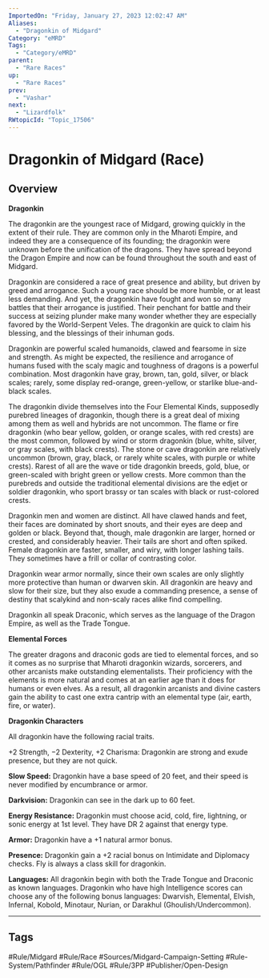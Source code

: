 ```yaml
---
ImportedOn: "Friday, January 27, 2023 12:02:47 AM"
Aliases:
  - "Dragonkin of Midgard"
Category: "eMRD"
Tags:
  - "Category/eMRD"
parent:
  - "Rare Races"
up:
  - "Rare Races"
prev:
  - "Vashar"
next:
  - "Lizardfolk"
RWtopicId: "Topic_17506"
---
```

# Dragonkin of Midgard (Race)
## Overview
**Dragonkin**

The dragonkin are the youngest race of Midgard, growing quickly in the extent of their rule. They are common only in the Mharoti Empire, and indeed they are a consequence of its founding; the dragonkin were unknown before the unification of the dragons. They have spread beyond the Dragon Empire and now can be found throughout the south and east of Midgard.

Dragonkin are considered a race of great presence and ability, but driven by greed and arrogance. Such a young race should be more humble, or at least less demanding. And yet, the dragonkin have fought and won so many battles that their arrogance is justified. Their penchant for battle and their success at seizing plunder make many wonder whether they are especially favored by the World-Serpent Veles. The dragonkin are quick to claim his blessing, and the blessings of their inhuman gods.

Dragonkin are powerful scaled humanoids, clawed and fearsome in size and strength. As might be expected, the resilience and arrogance of humans fused with the scaly magic and toughness of dragons is a powerful combination. Most dragonkin have gray, brown, tan, gold, silver, or black scales; rarely, some display red-orange, green-yellow, or starlike blue-and-black scales.

The dragonkin divide themselves into the Four Elemental Kinds, supposedly purebred lineages of dragonkin, though there is a great deal of mixing among them as well and hybrids are not uncommon. The flame or fire dragonkin (who bear yellow, golden, or orange scales, with red crests) are the most common, followed by wind or storm dragonkin (blue, white, silver, or gray scales, with black crests). The stone or cave dragonkin are relatively uncommon (brown, gray, black, or rarely white scales, with purple or white crests). Rarest of all are the wave or tide dragonkin breeds, gold, blue, or green-scaled with bright green or yellow crests. More common than the purebreds and outside the traditional elemental divisions are the edjet or soldier dragonkin, who sport brassy or tan scales with black or rust-colored crests.

Dragonkin men and women are distinct. All have clawed hands and feet, their faces are dominated by short snouts, and their eyes are deep and golden or black. Beyond that, though, male dragonkin are larger, horned or crested, and considerably heavier. Their tails are short and often spiked. Female dragonkin are faster, smaller, and wiry, with longer lashing tails. They sometimes have a frill or collar of contrasting color.

Dragonkin wear armor normally, since their own scales are only slightly more protective than human or dwarven skin. All dragonkin are heavy and slow for their size, but they also exude a commanding presence, a sense of destiny that scalykind and non-scaly races alike find compelling.

Dragonkin all speak Draconic, which serves as the language of the Dragon Empire, as well as the Trade Tongue.

**Elemental Forces**

The greater dragons and draconic gods are tied to elemental forces, and so it comes as no surprise that Mharoti dragonkin wizards, sorcerers, and other arcanists make outstanding elementalists. Their proficiency with the elements is more natural and comes at an earlier age than it does for humans or even elves. As a result, all dragonkin arcanists and divine casters gain the ability to cast one extra cantrip with an elemental type (air, earth, fire, or water).

**Dragonkin Characters**

All dragonkin have the following racial traits.

+2 Strength, −2 Dexterity, +2 Charisma: Dragonkin are strong and exude presence, but they are not quick.

**Slow Speed:** Dragonkin have a base speed of 20 feet, and their speed is never modified by encumbrance or armor.

**Darkvision:** Dragonkin can see in the dark up to 60 feet.

**Energy Resistance:** Dragonkin must choose acid, cold, fire, lightning, or sonic energy at 1st level. They have DR 2 against that energy type.

**Armor:** Dragonkin have a +1 natural armor bonus.

**Presence:** Dragonkin gain a +2 racial bonus on Intimidate and Diplomacy checks. Fly is always a class skill for dragonkin.

**Languages:** All dragonkin begin with both the Trade Tongue and Draconic as known languages. Dragonkin who have high Intelligence scores can choose any of the following bonus languages: Dwarvish, Elemental, Elvish, Infernal, Kobold, Minotaur, Nurian, or Darakhul (Ghoulish/Undercommon).


---
## Tags
#Rule/Midgard #Rule/Race #Sources/Midgard-Campaign-Setting #Rule-System/Pathfinder #Rule/OGL #Rule/3PP #Publisher/Open-Design

